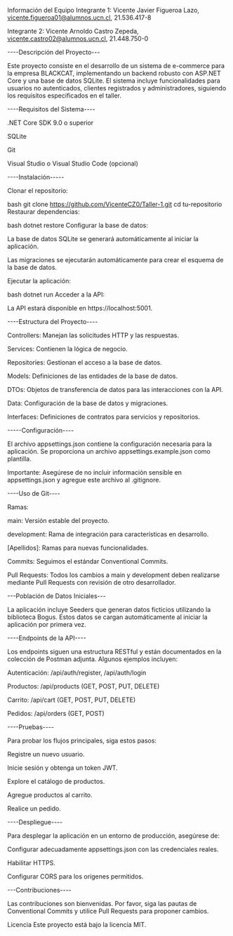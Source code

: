 Información del Equipo
Integrante 1: Vicente Javier Figueroa Lazo, vicente.figueroa01@alumnos.ucn.cl, 21.536.417-8 

Integrante 2: Vicente Arnoldo Castro Zepeda, vicente.castro02@alumnos.ucn.cl, 21.448.750-0


----Descripción del Proyecto---

Este proyecto consiste en el desarrollo de un sistema de e-commerce para la empresa BLACKCAT, implementando un backend robusto con ASP.NET Core y una base de datos SQLite. El sistema incluye funcionalidades para usuarios no autenticados, clientes registrados y administradores, siguiendo los requisitos especificados en el taller.


----Requisitos del Sistema----

.NET Core SDK 9.0 o superior

SQLite

Git

Visual Studio o Visual Studio Code (opcional)


----Instalación-----

Clonar el repositorio:

bash
git clone https://github.com/VicenteCZ0/Taller-1.git
cd tu-repositorio
Restaurar dependencias:

bash
dotnet restore
Configurar la base de datos:

La base de datos SQLite se generará automáticamente al iniciar la aplicación.

Las migraciones se ejecutarán automáticamente para crear el esquema de la base de datos.

Ejecutar la aplicación:

bash
dotnet run
Acceder a la API:

La API estará disponible en https://localhost:5001.


----Estructura del Proyecto----

Controllers: Manejan las solicitudes HTTP y las respuestas.

Services: Contienen la lógica de negocio.

Repositories: Gestionan el acceso a la base de datos.

Models: Definiciones de las entidades de la base de datos.

DTOs: Objetos de transferencia de datos para las interacciones con la API.

Data: Configuración de la base de datos y migraciones.

Interfaces: Definiciones de contratos para servicios y repositorios.

-----Configuración----

El archivo appsettings.json contiene la configuración necesaria para la aplicación. Se proporciona un archivo appsettings.example.json como plantilla.

Importante: Asegúrese de no incluir información sensible en appsettings.json y agregue este archivo al .gitignore.


----Uso de Git----

Ramas:

main: Versión estable del proyecto.

development: Rama de integración para características en desarrollo.

[Apellidos]: Ramas para nuevas funcionalidades.

Commits: Seguimos el estándar Conventional Commits.

Pull Requests: Todos los cambios a main y development deben realizarse mediante Pull Requests con revisión de otro desarrollador.

---Población de Datos Iniciales---

La aplicación incluye Seeders que generan datos ficticios utilizando la biblioteca Bogus. Estos datos se cargan automáticamente al iniciar la aplicación por primera vez.


----Endpoints de la API----

Los endpoints siguen una estructura RESTful y están documentados en la colección de Postman adjunta. Algunos ejemplos incluyen:

Autenticación: /api/auth/register, /api/auth/login

Productos: /api/products (GET, POST, PUT, DELETE)

Carrito: /api/cart (GET, POST, PUT, DELETE)

Pedidos: /api/orders (GET, POST)

----Pruebas----

Para probar los flujos principales, siga estos pasos:

Registre un nuevo usuario.

Inicie sesión y obtenga un token JWT.

Explore el catálogo de productos.

Agregue productos al carrito.

Realice un pedido.



----Despliegue----

Para desplegar la aplicación en un entorno de producción, asegúrese de:

Configurar adecuadamente appsettings.json con las credenciales reales.

Habilitar HTTPS.

Configurar CORS para los orígenes permitidos.


---Contribuciones----

Las contribuciones son bienvenidas. Por favor, siga las pautas de Conventional Commits y utilice Pull Requests para proponer cambios.

Licencia
Este proyecto está bajo la licencia MIT. 
